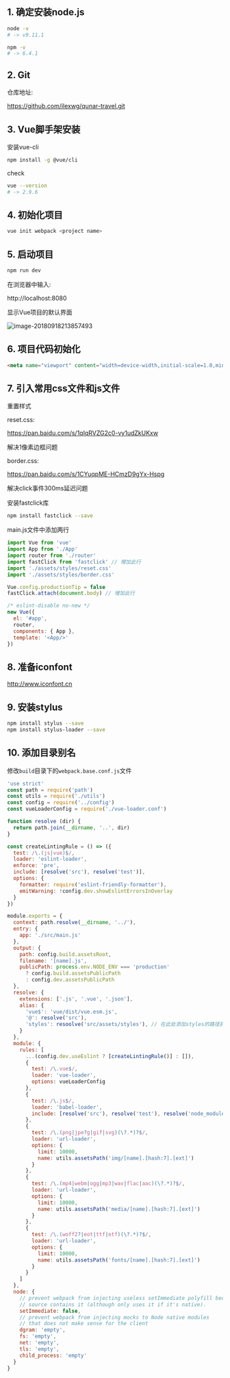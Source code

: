 



## 1. 确定安装node.js

```bash
node -v
# -> v9.11.1
```

```bash
npm -v
# -> 6.4.1
```



## 2. Git

仓库地址:

https://github.com/ilexwg/qunar-travel.git



## 3. Vue脚手架安装

安装vue-cli

```bash
npm install -g @vue/cli
```

check

```bash
vue --version
# -> 2.9.6
```



## 4. 初始化项目

```bash
vue init webpack <project name>
```



## 5. 启动项目

```bash
npm run dev
```

在浏览器中输入:

http://localhost:8080

显示Vue项目的默认界面

![image-20180918213857493](/Users/vonzee/gitRepos/qunar-travel/note/assets/image-20180918213857493.png)



## 6. 项目代码初始化

```html
<meta name="viewport" content="width=device-width,initial-scale=1.0,minimum-scale=1.0,maximum-scale=1.0,user-scalable=no">
```



## 7. 引入常用css文件和js文件

重置样式

reset.css:

https://pan.baidu.com/s/1qIqRVZG2c0-vy1udZkUKxw



解决1像素边框问题

border.css:

https://pan.baidu.com/s/1CYuqpME-HCmzD9gYx-Hspg



解决click事件300ms延迟问题

安装fastclick库

```bash
npm install fastclick --save
```

main.js文件中添加两行

```javascript
import Vue from 'vue'
import App from './App'
import router from './router'
import fastClick from 'fastclick' // 增加此行
import './assets/styles/reset.css'
import './assets/styles/border.css'

Vue.config.productionTip = false
fastClick.attach(document.body) // 增加此行

/* eslint-disable no-new */
new Vue({
  el: '#app',
  router,
  components: { App },
  template: '<App/>'
})
```



## 8. 准备iconfont

http://www.iconfont.cn



## 9. 安装stylus

```bash
npm install stylus --save
npm install stylus-loader --save
```



## 10. 添加目录别名

修改`build`目录下的`webpack.base.conf.js`文件

```javascript
'use strict'
const path = require('path')
const utils = require('./utils')
const config = require('../config')
const vueLoaderConfig = require('./vue-loader.conf')

function resolve (dir) {
  return path.join(__dirname, '..', dir)
}

const createLintingRule = () => ({
  test: /\.(js|vue)$/,
  loader: 'eslint-loader',
  enforce: 'pre',
  include: [resolve('src'), resolve('test')],
  options: {
    formatter: require('eslint-friendly-formatter'),
    emitWarning: !config.dev.showEslintErrorsInOverlay
  }
})

module.exports = {
  context: path.resolve(__dirname, '../'),
  entry: {
    app: './src/main.js'
  },
  output: {
    path: config.build.assetsRoot,
    filename: '[name].js',
    publicPath: process.env.NODE_ENV === 'production'
      ? config.build.assetsPublicPath
      : config.dev.assetsPublicPath
  },
  resolve: {
    extensions: ['.js', '.vue', '.json'],
    alias: {
      'vue$': 'vue/dist/vue.esm.js',
      '@': resolve('src'),
      'styles': resoolve('src/assets/styles'), // 在此处添加styles的路径别名
    }
  },
  module: {
    rules: [
      ...(config.dev.useEslint ? [createLintingRule()] : []),
      {
        test: /\.vue$/,
        loader: 'vue-loader',
        options: vueLoaderConfig
      },
      {
        test: /\.js$/,
        loader: 'babel-loader',
        include: [resolve('src'), resolve('test'), resolve('node_modules/webpack-dev-server/client')]
      },
      {
        test: /\.(png|jpe?g|gif|svg)(\?.*)?$/,
        loader: 'url-loader',
        options: {
          limit: 10000,
          name: utils.assetsPath('img/[name].[hash:7].[ext]')
        }
      },
      {
        test: /\.(mp4|webm|ogg|mp3|wav|flac|aac)(\?.*)?$/,
        loader: 'url-loader',
        options: {
          limit: 10000,
          name: utils.assetsPath('media/[name].[hash:7].[ext]')
        }
      },
      {
        test: /\.(woff2?|eot|ttf|otf)(\?.*)?$/,
        loader: 'url-loader',
        options: {
          limit: 10000,
          name: utils.assetsPath('fonts/[name].[hash:7].[ext]')
        }
      }
    ]
  },
  node: {
    // prevent webpack from injecting useless setImmediate polyfill because Vue
    // source contains it (although only uses it if it's native).
    setImmediate: false,
    // prevent webpack from injecting mocks to Node native modules
    // that does not make sense for the client
    dgram: 'empty',
    fs: 'empty',
    net: 'empty',
    tls: 'empty',
    child_process: 'empty'
  }
}
```

